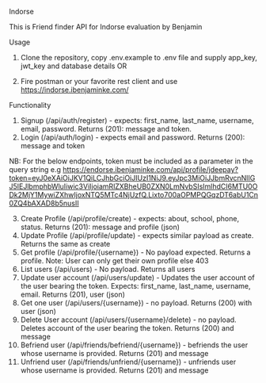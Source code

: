 Indorse

This is Friend finder API for Indorse evaluation by Benjamin

Usage
1. Clone the repository, copy .env.example to .env file and supply app_key, jwt_key and database details OR

2. Fire postman or your favorite rest client and use https://indorse.ibenjaminke.com/

Functionality
1. Signup (/api/auth/register) - expects: first_name, last_name, username, email, password. Returns (201): message and token.
2. Login (/api/auth/login) - expects email and password. Returns (200): message and token

NB: For the below endpoints, token must be included as a parameter in the query string e.g 
https://endorse.ibenjaminke.com/api/profile/jdeepay?token=eyJ0eXAiOiJKV1QiLCJhbGciOiJIUzI1NiJ9.eyJpc3MiOiJJbmRvcnNlIGJ5IEJlbmphbWluIiwic3ViIjoiamRlZXBheUB0ZXN0LmNvbSIsImlhdCI6MTU0ODk2MjY1MywiZXhwIjoxNTQ5MTc4NjUzfQ.Lixto700aOPMPQGqzDT6abU1Cn0ZQ4bAXAD8b5nusII

3. Create Profile (/api/profile/create) - expects: about, school, phone, status. Returns (201): message and profile (json)
4. Update Profile (/api/profile/update) - expects similar payload as create. Returns the same as create
5. Get profile (/api/profile/{username}) - No payload expected. Returns a profile. Note: User can only get their own profile else 403
6. List users (/api/users) - No payload. Returns all users
7. Update user account (/api/users/update) - Updates the user account of the user bearing the token. Expects: first_name, last_name, username, email. Returns (201), user (json)
8. Get one user (/api/users/{username}) - no payload. Returns (200) with user (json)
9. Delete User account (/api/users/{username}/delete) - no payload. Deletes account of the user bearing the token. Returns (200) and message
10. Befriend user (/api/friends/befriend/{username}) - befriends the user whose username is provided. Returns (201) and message
11. Unfriend user (/api/friends/unfriend/{username}) - unfriends user whose username is provided. Returns (201) and message
